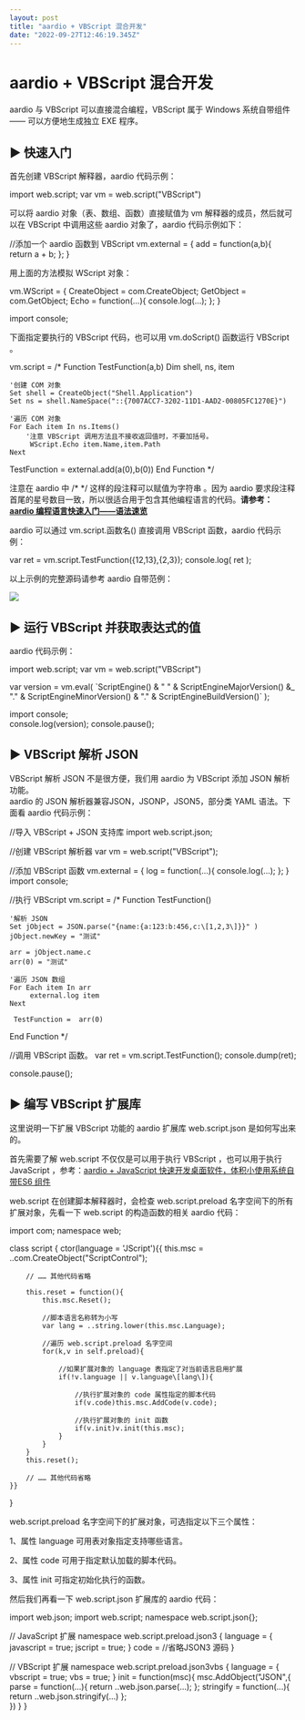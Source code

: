 ```yaml
---
layout: post
title: "aardio + VBScript 混合开发"
date: "2022-09-27T12:46:19.345Z"
---
```

aardio + VBScript 混合开发
======================

aardio 与 VBScript 可以直接混合编程，VBScript 属于 Windows 系统自带组件 —— 可以方便地生成独立 EXE 程序。

▶ 快速入门
------

首先创建 VBScript 解释器，aardio 代码示例：

import web.script;
var vm = web.script("VBScript")

可以将 aardio 对象（表、数组、函数）直接赋值为 vm 解释器的成员，然后就可以在 VBScript 中调用这些 aardio 对象了，aardio 代码示例如下：

//添加一个 aardio 函数到 VBScript
vm.external = {
    add \= function(a,b){
        return a + b;
    };
}

用上面的方法模拟 WScript 对象：

vm.WScript = { 
    CreateObject \= com.CreateObject;
    GetObject \= com.GetObject;
    Echo \= function(...){
        console.log(...);
    };
}

import console;

下面指定要执行的 VBScript 代码，也可以用 vm.doScript() 函数运行 VBScript 。

vm.script = /\*
Function TestFunction(a,b) 
    Dim shell, ns, item
    
    '创建 COM 对象
    Set shell = CreateObject("Shell.Application") 
    Set ns = shell.NameSpace("::{7007ACC7-3202-11D1-AAD2-00805FC1270E}")
    
    '遍历 COM 对象
    For Each item In ns.Items()
        '注意 VBScript 调用方法且不接收返回值时，不要加括号。
         WScript.Echo item.Name,item.Path
    Next
    
   TestFunction = external.add(a(0),b(0))
End Function
\*/ 

注意在 aardio 中 /\* \*/ 这样的段注释可以赋值为字符串 。因为 aardio 要求段注释首尾的星号数目一致，所以很适合用于包含其他编程语言的代码。**请参考：[aardio 编程语言快速入门——语法速览](https://www.cnblogs.com/aardio/p/16657471.html)**

aardio 可以通过 vm.script.函数名() 直接调用 VBScript 函数，aardio 代码示例：

var ret = vm.script.TestFunction({12,13},{2,3});
console.log( ret );

以上示例的完整源码请参考 aardio 自带范例：

![](https://p3-sign.toutiaoimg.com/tos-cn-i-qvj2lq49k0/59ec72152ecf4e6ebe451eca31a6e7d0~noop.image?_iz=58558&from=article.pc_detail&x-expires=1664857660&x-signature=9U47bp1DHBZI%2FaeXjmeWMgetmeA%3D)

▶ 运行 VBScript 并获取表达式的值
----------------------

aardio 代码示例：

import web.script;
var vm = web.script("VBScript")
 
var version = vm.eval(
\`ScriptEngine() & " " & ScriptEngineMajorVersion() &\_
"."  & ScriptEngineMinorVersion() & "."  & ScriptEngineBuildVersion()\`
);

import console;    
console.log(version);
console.pause();

▶ VBScript 解析 JSON
------------------

VBScript 解析 JSON 不是很方便，我们用 aardio 为 VBScript 添加 JSON 解析功能。  
aardio 的 JSON 解析器兼容JSON，JSONP，JSON5，部分类 YAML 语法。下面看 aardio 代码示例：

//导入 VBScript + JSON 支持库
import web.script.json;

//创建 VBScript 解析器
var vm = web.script("VBScript");

//添加 VBScript 函数
vm.external = {
    log \= function(...){
        console.log(...);
    }; 
}
import console;

//执行 VBScript
vm.script = /\*
Function TestFunction() 

    '解析 JSON
    Set jObject = JSON.parse("{name:{a:123:b:456,c:\[1,2,3\]}}" ) 
    jObject.newKey = "测试"
    
    arr = jObject.name.c
    arr(0) = "测试"
    
    '遍历 JSON 数组
    For Each item In arr
         external.log item
    Next
    
     TestFunction =  arr(0) 
End Function
\*/ 

//调用 VBScript 函数。
var ret = vm.script.TestFunction();
console.dump(ret);

console.pause();

▶ 编写 VBScript 扩展库
-----------------

这里说明一下扩展 VBScript 功能的 aardio 扩展库 web.script.json 是如何写出来的。

首先需要了解 web.script 不仅仅是可以用于执行 VBScript ，也可以用于执行 JavaScript ，参考：[aardio + JavaScript 快速开发桌面软件，体积小使用系统自带ES6 组件](https://www.toutiao.com/i7114521123148186152/?group_id=7114521123148186152)

web.script 在创建脚本解释器时，会检查 web.script.preload 名字空间下的所有扩展对象，先看一下 web.script 的构造函数的相关 aardio 代码：

import com;
namespace web;

class script {
    ctor(language \= 'JScript'){{
        this.msc = ..com.CreateObject("ScriptControl");
            
        // …… 其他代码省略

        this.reset = function(){
            this.msc.Reset();
            
            //脚本语言名称转为小写
            var lang = ..string.lower(this.msc.Language);
        
            //遍历 web.script.preload 名字空间
            for(k,v in self.preload){
                
                //如果扩展对象的 language 表指定了对当前语言启用扩展
                if(!v.language || v.language\[lang\]){
                    
                    //执行扩展对象的 code 属性指定的脚本代码
                    if(v.code)this.msc.AddCode(v.code);
                    
                    //执行扩展对象的 init 函数
                    if(v.init)v.init(this.msc);
                }
            }    
        }
        this.reset();
        
        // …… 其他代码省略
    }}  
}

web.script.preload 名字空间下的扩展对象，可选指定以下三个属性：

1、属性 language 可用表对象指定支持哪些语言。

2、属性 code 可用于指定默认加载的脚本代码。

3、属性 init 可指定初始化执行的函数。

然后我们再看一下 web.script.json 扩展库的 aardio 代码：

import web.json;
import web.script;
namespace web.script.json{};

// JavaScript 扩展
namespace web.script.preload.json3 {
    language \= {
        javascript \= true;
        jscript \= true;
    }
    code \=  //省略JSON3 源码
}

// VBScript 扩展
namespace web.script.preload.json3vbs {
    language \= {
        vbscript \= true;
        vbs \= true;
    }
    init \= function(msc){
        msc.AddObject("JSON",{ 
            parse \= function(...){ 
                return ..web.json.parse(...);
            };
            stringify \= function(...){ 
                return  ..web.json.stringify(...)
            };     
        })
    }
}